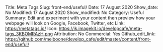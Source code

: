 Title: Meta Tags
Slug: front-end/useful/
Date: 17 August 2020
Show_date: No
Modified: 17 August 2020
Show_modified: No
Category: Useful
Summary: Edit and experiment with your content then preview how your webpage will look on Google, Facebook, Twitter, etc
Link: https://metatags.io/
Icon: https://ik.imagekit.io/developcafe/meta-tags_3KBOMRAzH.png
Attribution: No
Commercial: Yes
Github_edit_link: https://github.com/melboone/develop_cafe/edit/master/content/front-end/useful/